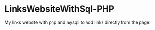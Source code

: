 # LinksWebsiteWithSql-PHP
My links website with php and mysqli to add links directly from the page.

